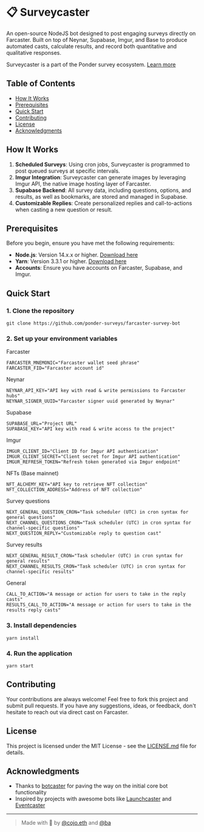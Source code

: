 # 📋 Surveycaster

An open-source NodeJS bot designed to post engaging surveys directly on Farcaster. Built on top of Neynar, Supabase, Imgur, and Base to produce automated casts, calculate results, and record both quantitative and qualitative responses.

Surveycaster is a part of the Ponder survey ecosystem. [Learn more](https://weponder.io/)

## Table of Contents
- [How It Works](#how-it-works)
- [Prerequisites](#prerequisites)
- [Quick Start](#quick-start)
- [Contributing](#contributing)
- [License](#license)
- [Acknowledgments](#acknowledgments)

## How It Works

1. **Scheduled Surveys**: Using cron jobs, Surveycaster is programmed to post queued surveys at specific intervals.
2. **Imgur Integration**: Surveycaster can generate images by leveraging Imgur API, the native image hosting layer of Farcaster.
3. **Supabase Backend**: All survey data, including questions, options, and results, as well as bookmarks, are stored and managed in Supabase.
4. **Customizable Replies**: Create personalized replies and call-to-actions when casting a new question or result.

## Prerequisites

Before you begin, ensure you have met the following requirements:

- **Node.js**: Version 14.x.x or higher. [Download here](https://nodejs.org/)
- **Yarn**: Version 3.3.1 or higher. [Download here](https://yarnpkg.com/)
- **Accounts**: Ensure you have accounts on Farcaster, Supabase, and Imgur.

## Quick Start

### 1. Clone the repository

```commandline
git clone https://github.com/ponder-surveys/farcaster-survey-bot
```

### 2. Set up your environment variables

Farcaster
```commandline
FARCASTER_MNEMONIC="Farcaster wallet seed phrase"
FARCASTER_FID="Farcaster account id"
```

Neynar
```commandline
NEYNAR_API_KEY="API key with read & write permissions to Farcaster hubs"
NEYNAR_SIGNER_UUID="Farcaster signer uuid generated by Neynar"
```

Supabase
```commandline
SUPABASE_URL="Project URL"
SUPABASE_KEY="API key with read & write access to the project"
```

Imgur
```commandline
IMGUR_CLIENT_ID="Client ID for Imgur API authentication"
IMGUR_CLIENT_SECRET="Client secret for Imgur API authentication"
IMGUR_REFRESH_TOKEN="Refresh token generated via Imgur endpoint"
```

NFTs (Base mainnet)
```commandline
NFT_ALCHEMY_KEY="API key to retrieve NFT collection"
NFT_COLLECTION_ADDRESS="Address of NFT collection"
```

Survey questions
```commandline
NEXT_GENERAL_QUESTION_CRON="Task scheduler (UTC) in cron syntax for general questions"
NEXT_CHANNEL_QUESTIONS_CRON="Task scheduler (UTC) in cron syntax for channel-specific questions"
NEXT_QUESTION_REPLY="Customizable reply to question cast"
```

Survey results
```commandline
NEXT_GENERAL_RESULT_CRON="Task scheduler (UTC) in cron syntax for general results"
NEXT_CHANNEL_RESULTS_CRON="Task scheduler (UTC) in cron syntax for channel-specific results"
```

General
```commandline
CALL_TO_ACTION="A message or action for users to take in the reply casts"
RESULTS_CALL_TO_ACTION="A message or action for users to take in the results reply casts"
```

### 3. Install dependencies

```commandline
yarn install
```

### 4. Run the application

```commandline
yarn start
```

## Contributing

Your contributions are always welcome! Feel free to fork this project and submit pull requests. If you have any suggestions, ideas, or feedback, don't hesitate to reach out via direct cast on Farcaster.

## License

This project is licensed under the MIT License - see the [LICENSE.md](LICENSE.md) file for details.

## Acknowledgments

- Thanks to [botcaster](https://github.com/BigWhaleLabs/botcaster) for paving the way on the initial core bot functionality
- Inspired by projects with awesome bots like [Launchcaster](https://www.launchcaster.xyz/) and [Eventcaster](https://www.eventcaster.xyz/)

---

> Made with 💜 by [@cojo.eth](https://warpcast.com/cojo.eth) and [@ba](https://warpcast.com/ba)
